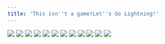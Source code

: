 ```yaml
---
title: 'This isn''t a game!Let''s Go Lightning!'
---
```


![](images/ribald-youth/part-13/pg144.jpg)
![](images/ribald-youth/part-13/pg145.jpg)
![](images/ribald-youth/part-13/pg146.jpg)
![](images/ribald-youth/part-13/pg147.jpg)
![](images/ribald-youth/part-13/pg148.jpg)
![](images/ribald-youth/part-13/pg149.jpg)
![](images/ribald-youth/part-13/pg150.jpg)
![](images/ribald-youth/part-13/pg151.jpg)
![](images/ribald-youth/part-13/pg152.jpg)
![](images/ribald-youth/part-13/pg153.jpg)
![](images/ribald-youth/part-13/pg154.jpg)
![](images/ribald-youth/part-13/pg155.jpg)